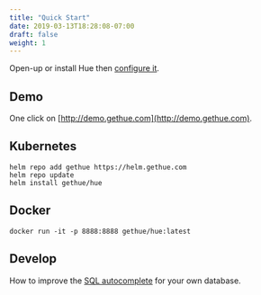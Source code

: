```yaml
---
title: "Quick Start"
date: 2019-03-13T18:28:08-07:00
draft: false
weight: 1
---
```


Open-up or install Hue then [configure it](/administrator/configuration/).

## Demo

One click on [http://demo.gethue.com](http://demo.gethue.com).

## Kubernetes

    helm repo add gethue https://helm.gethue.com
    helm repo update
    helm install gethue/hue

## Docker

    docker run -it -p 8888:8888 gethue/hue:latest

## Develop

How to improve the [SQL autocomplete](/developer/parsers/) for your own database.

